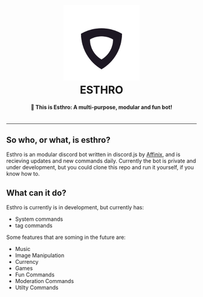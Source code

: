 <h1 align="center">
  <a href="https://github.com/Affinix/esthro">
  <img src="https://raw.githubusercontent.com/Affinix/esthro/master/assets/readme.png" alt="Esthro" width="200"></a>
  <br>
  ESTHRO
  <br>
</h1>

<h4 align="center">
  🤖 This is Esthro: A multi-purpose, modular and fun bot!
  <br><br>
</h4>

------------------------

## So who, or what, is esthro?
Esthro is an modular discord bot written in discord.js by <a href="https://github.com/Affinix">Affinix<a>, and is recieving updates and new commands daily. Currently the bot is private and under development, but you could clone this repo and run it yourself, if you know how to.

## What can it do?
Esthro is currently is in development, but currently has:
  - System commands
  - tag commands

Some features that are soming in the future are:
  - Music
  - Image Manipulation
  - Currency
  - Games
  - Fun Commands
  - Moderation Commands
  - Utilty Commands
  
